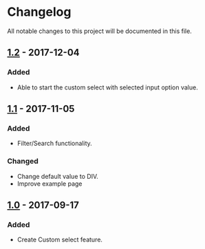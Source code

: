 # Changelog
All notable changes to this project will be documented in this file.

## [1.2] - 2017-12-04
### Added
- Able to start the custom select with selected input option value.


## [1.1] - 2017-11-05
### Added
- Filter/Search functionality.

### Changed
- Change default value to DIV.
- Improve example page


## [1.0] - 2017-09-17
### Added
- Create Custom select feature.


[1.0]: https://github.com/williankeller/jquery-custom-select/commits/v1.0
[1.1]: https://github.com/williankeller/trello-auto-scroll/compare/v1.0...v1.1
[1.2]: https://github.com/williankeller/jquery-custom-select/compare/v1.1...v1.2
